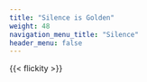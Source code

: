 ```yaml
---
title: "Silence is Golden"
weight: 48
navigation_menu_title: "Silence"
header_menu: false
---
```


{{< flickity >}}
